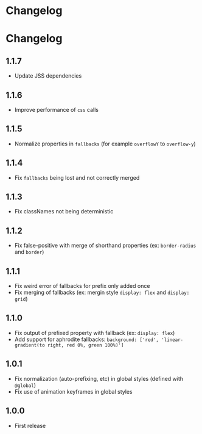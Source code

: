 # Changelog

# Changelog

## 1.1.7

- Update JSS dependencies

## 1.1.6

- Improve performance of `css` calls

## 1.1.5

- Normalize properties in `fallbacks` (for example `overflowY` to `overflow-y`)

## 1.1.4

- Fix `fallbacks` being lost and not correctly merged

## 1.1.3

- Fix classNames not being deterministic 

## 1.1.2

- Fix false-positive with merge of shorthand properties (ex: `border-radius` and `border`)

## 1.1.1

- Fix weird error of fallbacks for prefix only added once
- Fix merging of fallbacks (ex: mergin style `display: flex` and `display: grid`)

## 1.1.0

- Fix output of prefixed property with fallback (ex: `display: flex`)
- Add support for aphrodite fallbacks: `background: ['red', 'linear-gradient(to right, red 0%, green 100%)']`

## 1.0.1

- Fix normalization (auto-prefixing, etc) in global styles (defined with `@global`)
- Fix use of animation keyframes in global styles

## 1.0.0

- First release